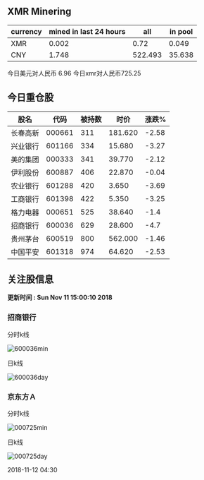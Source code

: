 ## XMR Minering

|currency|mined in last 24 hours|all|in pool|
|---|---|---|---|
|XMR|0.002|0.72|0.049|
|CNY|1.748|522.493|35.638|

今日美元对人民币 6.96	今日xmr对人民币725.25


## 今日重仓股 

|股名|代码|被持数|时价|涨跌%|
|---|---|---|---|---|
|长春高新|000661|311|181.620|-2.58|
|兴业银行|601166|334|15.680|-3.27|
|美的集团|000333|341|39.770|-2.12|
|伊利股份|600887|406|22.870|-0.04|
|农业银行|601288|420|3.650|-3.69|
|工商银行|601398|422|5.350|-3.25|
|格力电器|000651|525|38.640|-1.4|
|招商银行|600036|629|28.600|-4.7|
|贵州茅台|600519|800|562.000|-1.46|
|中国平安|601318|974|64.620|-2.53|

## 关注股信息
**更新时间 : Sun Nov 11 15:00:10 2018**
### 招商银行 
分时k线

![600036min](http://image.sinajs.cn/newchart/min/n/sh600036.gif)

日k线

![600036day](http://image.sinajs.cn/newchart/daily/n/sh600036.gif)

### 京东方Ａ 
分时k线

![000725min](http://image.sinajs.cn/newchart/min/n/sz000725.gif)

日k线

![000725day](http://image.sinajs.cn/newchart/daily/n/sz000725.gif)

2018-11-12 04:30